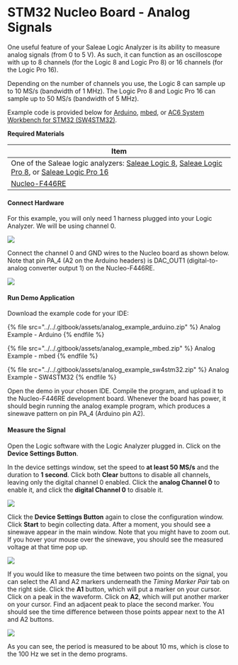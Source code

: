 # STM32 Nucleo Board - Analog Signals

One useful feature of your Saleae Logic Analyzer is its ability to measure analog signals (from 0 to 5 V). As such, it can function as an oscilloscope with up to 8 channels (for the Logic 8 and Logic Pro 8) or 16 channels (for the Logic Pro 16).

Depending on the number of channels you use, the Logic 8 can sample up to 10 MS/s (bandwidth of 1 MHz). The Logic Pro 8 and Logic Pro 16 can sample up to 50 MS/s (bandwidth of 5 MHz).

Example code is provided below for [Arduino](https://www.arduino.cc/), [mbed](https://os.mbed.com/), or [AC6 System Workbench for STM32 (SW4STM32)](http://www.openstm32.org/).

**Required Materials**

| Item                                                                                                                                                                                                                                                          |
| ------------------------------------------------------------------------------------------------------------------------------------------------------------------------------------------------------------------------------------------------------------- |
| One of the Saleae logic analyzers: [Saleae Logic 8](https://usd.saleae.com/products/saleae-logic-8), [Saleae Logic Pro 8](https://usd.saleae.com/products/saleae-logic-pro-8), or [Saleae Logic Pro 16](https://usd.saleae.com/products/saleae-logic-pro-16)​ |
| ​[Nucleo-F446RE](https://www.digikey.com/product-detail/en/stmicroelectronics/NUCLEO-F446RE/497-15882-ND/5347712)​                                                                                                                                            |

#### Connect Hardware <a href="#connect-hardware-1" id="connect-hardware-1"></a>

For this example, you will only need 1 harness plugged into your Logic Analyzer. We will be using channel 0.&#x20;

![](<../../.gitbook/assets/saleae\_harness\_1 (3) (3) (3) (3) (3) (2) (2).jpg>)

Connect the channel 0 and GND wires to the Nucleo board as shown below. Note that pin PA\_4 (A2 on the Arduino headers) is DAC\_OUT1 (digital-to-analog converter output 1) on the Nucleo-F446RE.

![](../../.gitbook/assets/dac\_circuit\_fritzing.png)

#### Run Demo Application <a href="#run-demo-application-1" id="run-demo-application-1"></a>

Download the example code for your IDE:

{% file src="../../.gitbook/assets/analog_example_arduino.zip" %}
Analog Example - Arduino
{% endfile %}

{% file src="../../.gitbook/assets/analog_example_mbed.zip" %}
Analog Example - mbed
{% endfile %}

{% file src="../../.gitbook/assets/analog_example_sw4stm32.zip" %}
Analog Example - SW4STM32
{% endfile %}

Open the demo in your chosen IDE. Compile the program, and upload it to the Nucleo-F446RE development board. Whenever the board has power, it should begin running the analog example program, which produces a sinewave pattern on pin PA\_4 (Arduino pin A2).

#### Measure the Signal <a href="#measure-the-signal" id="measure-the-signal"></a>

Open the Logic software with the Logic Analyzer plugged in. Click on the **Device Settings Button**.

In the device settings window, set the speed to **at least 50 MS/s** and the duration to **1 second**. Click both **Clear** buttons to disable all channels, leaving only the digital channel 0 enabled. Click the **analog Channel 0** to enable it, and click the **digital Channel 0** to disable it.

![](../../.gitbook/assets/screen\_12.png)

Click the **Device Settings Button** again to close the configuration window. Click **Start** to begin collecting data. After a moment, you should see a sinewave appear in the main window. Note that you might have to zoom out. If you hover your mouse over the sinewave, you should see the measured voltage at that time pop up.

![](../../.gitbook/assets/screen\_13.png)

If you would like to measure the time between two points on the signal, you can select the A1 and A2 markers underneath the _Timing Marker Pair_ tab on the right side. Click the **A1** button, which will put a marker on your cursor. Click on a peak in the waveform. Click on **A2**, which will put another marker on your cursor. Find an adjacent peak to place the second marker. You should see the time difference between those points appear next to the A1 and A2 buttons.

![](../../.gitbook/assets/screen\_14.png)

As you can see, the period is measured to be about 10 ms, which is close to the 100 Hz we set in the demo programs.
